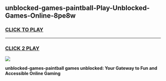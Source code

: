 
## unblocked-games-paintball-Play-Unblocked-Games-Online-8pe8w
<h3>
<a href="https://premium76.site?title=unblocked-games-paintball&ref=25A">CLICK TO PLAY</a></h3>
<hr>

<h3>
<a href="https://premium76.site?title=unblocked-games-paintball&ref=25A">CLICK 2 PLAY</a>
  
</h3>

<a href="https://premium76.site?title=unblocked-games-paintball&ref=25A"><img src="https://clearcache.store/games.png"></a>


**unblocked-games-paintball games unblocked: Your Gateway to Fun and Accessible Online Gaming**
